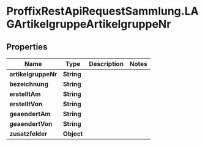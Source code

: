 # ProffixRestApiRequestSammlung.LAGArtikelgruppeArtikelgruppeNr

## Properties
Name | Type | Description | Notes
------------ | ------------- | ------------- | -------------
**artikelgruppeNr** | **String** |  | 
**bezeichnung** | **String** |  | 
**erstelltAm** | **String** |  | 
**erstelltVon** | **String** |  | 
**geaendertAm** | **String** |  | 
**geaendertVon** | **String** |  | 
**zusatzfelder** | **Object** |  | 


